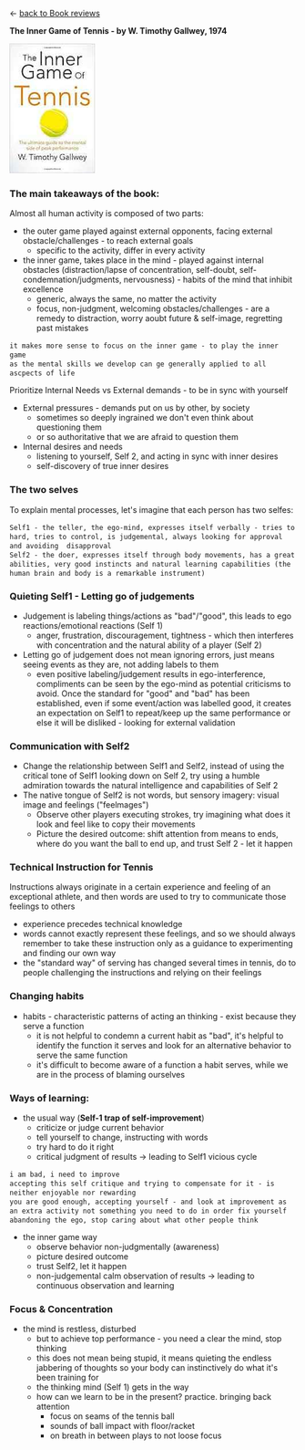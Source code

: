 
&leftarrow; [back to Book reviews](index.md)

**The Inner Game of Tennis - by W. Timothy Gallwey, 1974**

![alt text](inner_game.jpg "Cover")

### The main takeaways of the book:

Almost all human activity is composed of two parts:
- the outer game played against external opponents, facing external obstacle/challenges - to reach external goals
  - specific to the activity, differ in every activity
- the inner game, takes place in the mind - played against internal obstacles (distraction/lapse of concentration, self-doubt, self-condemnation/judgments, nervousness) - habits of the mind that inhibit excellence
  - generic, always the same, no matter the activity
  - focus, non-judgment, welcoming obstacles/challenges - are a remedy to distraction, worry aoubt future & self-image, regretting past mistakes
```
it makes more sense to focus on the inner game - to play the inner game
as the mental skills we develop can ge generally applied to all ascpects of life
```

Prioritize Internal Needs vs External demands - to be in sync with yourself
- External pressures - demands put on us by other, by society
  - sometimes so deeply ingrained we don't even think about questioning them
  - or so authoritative that we are afraid to question them
- Internal desires and needs
  - listening to yourself, Self 2, and acting in sync with inner desires
  - self-discovery of true inner desires


### The two selves

To explain mental processes, let's imagine that each person has two selfes:

    Self1 - the teller, the ego-mind, expresses itself verbally - tries to hard, tries to control, is judgemental, always looking for approval and avoiding  disapproval
    Self2 - the doer, expresses itself through body movements, has a great abilities, very good instincts and natural learning capabilities (the human brain and body is a remarkable instrument)

### Quieting Self1 - Letting go of judgements

- Judgement is labeling things/actions as "bad"/"good", this leads to ego reactions/emotional reactions (Self 1)
  - anger, frustration, discouragement, tightness - which then interferes with concentration and the natural ability of a player (Self 2)
- Letting go of judgement does not mean ignoring errors, just means seeing events as they are, not adding labels to them
  - even positive labeling/judgement results in ego-interference, compliments can be seen by the ego-mind as potential criticisms to avoid. Once the standard for "good" and "bad" has been established, even if some event/action was labelled good, it creates an expectation on Self1 to repeat/keep up the same performance or else it will be disliked - looking for external validation

### Communication with Self2

- Change the relationship between Self1 and Self2, instead of using the critical tone of Self1 looking down on Self 2, try using a humble admiration towards the natural intelligence and capabilities of Self 2
- The native tongue of Self2 is not words, but sensory imagery: visual image and feelings ("feelmages")
    - Observe other players executing strokes, try imagining what does it look and feel like to copy their movements
    - Picture the desired outcome: shift attention from means to ends, where do you want the ball to end up, and trust Self 2 - let it happen

### Technical Instruction for Tennis

Instructions always originate in a certain experience and feeling of an exceptional athlete, and then words are used to try to communicate those feelings to others
 - experience precedes technical knowledge
 - words cannot exactly represent these feelings, and so we should always remember to take these instruction only as a guidance to experimenting and finding our own way
 - the "standard way" of serving has changed several times in tennis, do to people challenging the instructions and relying on their feelings

### Changing habits

- habits - characteristic patterns of acting an thinking - exist because they serve a function
  - it is not helpful to condemn a current habit as "bad", it's helpful to identify the function it serves and look for an alternative behavior to serve the same function
  - it's difficult to become aware of a function a habit serves, while we are in the process of blaming ourselves

### Ways of learning:

- the usual way (**Self-1 trap of self-improvement**)
  - criticize or judge current behavior
  - tell yourself to change, instructing with words
  - try hard to do it right
  - critical judgment of results -> leading to Self1 vicious cycle

```
i am bad, i need to improve
accepting this self critique and trying to compensate for it - is neither enjoyable nor rewarding
you are good enough, accepting yourself - and look at improvement as an extra activity not something you need to do in order fix yourself
abandoning the ego, stop caring about what other people think
```

- the inner game way
  - observe behavior non-judgmentally (awareness)
  - picture desired outcome
  - trust Self2, let it happen
  - non-judgemental calm observation of results -> leading to continuous observation and learning



### Focus & Concentration

- the mind is restless, disturbed
  - but to achieve top performance - you need a clear the mind, stop thinking
  - this does not mean being stupid, it means quieting the endless jabbering of thoughts so your body can instinctively do what it's been training for
  - the thinking mind (Self 1) gets in the way
  - how can we learn to be in the present? practice. bringing back attention
     - focus on seams of the tennis ball
     - sounds of ball impact with floor/racket
     - on breath in between plays to not loose focus

